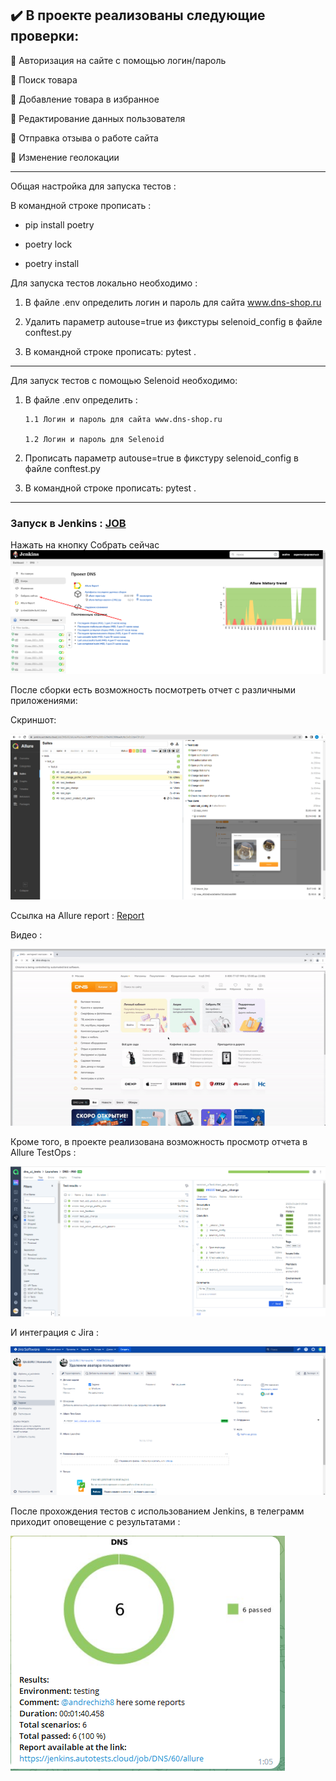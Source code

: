 ## :heavy_check_mark: В проекте реализованы следующие проверки:

:radio_button: Авторизация на сайте с помощью логин/пароль

:radio_button: Поиск товара

:radio_button: Добавление товара в избранное

:radio_button: Редактирование данных пользователя

:radio_button: Отправка отзыва о работе сайта

:radio_button: Изменение геолокации

---
Общая настройка для запуска тестов :

В командной строке прописать :
- pip install poetry

- poetry lock

- poetry install 

Для запуска тестов локально необходимо :

1. В файле .env определить логин и пароль для сайта www.dns-shop.ru
  
2. Удалить параметр autouse=true из фикстуры selenoid_config в файлe conftest.py

3. В командной строке прописать: pytest .

---

Для запуск тестов с помощью Selenoid необходимо:

1. В файле .env определить :
 
       1.1 Логин и пароль для сайта www.dns-shop.ru
  
       1.2 Логин и пароль для Selenoid
       
  
2. Прописать параметр autouse=true в фикстуру selenoid_config в файле conftest.py

3. В командной строке прописать: pytest .

---
 ### Запуск в Jenkins : [JOB](https://jenkins.autotests.cloud/job/DNS/)
 
 Нажать на кнопку Собрать сейчас
![Альтернативный текст](https://github.com/andrechizh8/ui_dns/blob/main/readme%20files/dns1.png)

После сборки есть возможность посмотреть отчет с различными приложениями: 

Скриншот:

![Альтернативный текст](https://github.com/andrechizh8/ui_dns/blob/main/readme%20files/dns2.png)

Cсылка на Allure report : [Report](https://jenkins.autotests.cloud/job/DNS/60/allure/)

Видео :

![Альтернативный текст](https://github.com/andrechizh8/ui_dns/blob/main/readme%20files/dns.gif)

Кроме того, в проекте реализована возможность просмотр отчета в  Allure TestOps : 

![Альтернативный текст](https://github.com/andrechizh8/ui_dns/blob/main/readme%20files/dns4.png)

И интеграция с Jira :

![Альтернативный текст](https://github.com/andrechizh8/ui_dns/blob/main/readme%20files/dns5.png)

После прохождения тестов с использованием Jenkins, в телеграмм приходит оповещение с результатами :

![Альтернативный текст](https://github.com/andrechizh8/ui_dns/blob/main/readme%20files/dns_telegram.png)
